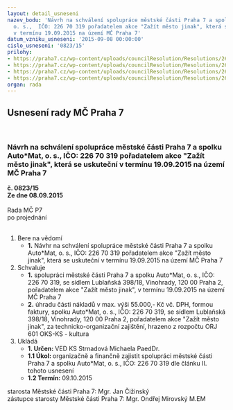 ```yaml
---
layout: detail_usneseni
nazev_bodu: 'Návrh na schválení spolupráce městské části Praha 7 a spolku Auto*Mat,
  o. s.,  IČO: 226 70 319 pořadatelem akce "Zažít město jinak", která se uskuteční
  v termínu 19.09.2015 na území MČ Praha 7'
datum_vzniku_usneseni: '2015-09-08 00:00:00'
cislo_usneseni: '0823/15'
prilohy:
- https://praha7.cz/wp-content/uploads/councilResolution/Resolutions/26026/56-15-m59d_zazit_mesto_jinak.doc
- https://praha7.cz/wp-content/uploads/councilResolution/Resolutions/26026/56-15-zmj_rozpocet_r.pdf
- https://praha7.cz/wp-content/uploads/councilResolution/Resolutions/26026/56-15-sr_automat_zmj.pdf
- https://praha7.cz/wp-content/uploads/councilResolution/Resolutions/26026/56-15-dph_automat_zmj.pdf
organ: rada
---
```

<div id="ucUsn_pList" class="usn">
	<span><h2>Usnesení rady MČ Praha 7 </h2>
<br></span><div class="standBody">
<span><h3>Návrh na schválení spolupráce městské části Praha 7 a spolku Auto*Mat, o. s.,  IČO: 226 70 319 pořadatelem akce "Zažít město jinak", která se uskuteční v termínu 19.09.2015 na území MČ Praha 7</h3></span><div class="center">
		<strong>č. 0823/15</strong><br>
	</div>
<div class="center">
		<strong>Ze dne 08.09.2015</strong><br><br>
	</div>Rada MČ P7<br> po projednání<br><br><ol>
<li>Bere na vědomí<ul><li>
<strong>1.</strong> Návhr na schválení spolupráce městské části Praha 7 a spolku Auto*Mat, o. s.,  IČO: 226 70 319 pořadatelem akce "Zažít město jinak", která se uskuteční v termínu 19.09.2015 na území MČ Praha 7</li></ul>
</li>
<li>Schvaluje<ul>
<li>
<strong>1.</strong> spolupráci městské části Praha 7 a spolku Auto*Mat, o. s., IČO: 226 70 319, se sídlem Lublaňská 398/18, Vinohrady, 120 00 Praha 2, pořadatelem akce "Zažít město jinak", v termínu 19.09.2015 na území MČ Praha 7</li>
<li>
<strong>2.</strong> úhradu části nákladů v max. výši 55.000,- Kč vč. DPH, formou faktury, spolku Auto*Mat, o. s., IČO: 226 70 319, se sídlem Lublaňská 398/18, Vinohrady, 120 00 Praha 2, pořadatelem akce "Zažít město jinak", za technicko-organizační zajištění, hrazeno z rozpočtu ORJ 601 OKS-KS - kultura</li>
</ul>
</li>
<li>Ukládá<ul>
<li>
<strong>1. Určen: </strong>VED KS Strnadová Michaela PaedDr.</li>
<li>
<strong>1.1 Úkol: </strong>organizačně a finančně zajistit spolupráci městské části Praha 7 a spolku Auto*Mat, o. s., IČO: 226 70 319 dle článku II. tohoto usnesení</li>
<li>
<strong>1.2 Termín: </strong>09.10.2015</li>
</ul>
</li>
</ol>starosta Městské části Praha 7: Mgr. Jan Čižinský<br>zástupce starosty Městské části Praha 7: Mgr. Ondřej Mirovský M.EM 
</div>
</div>